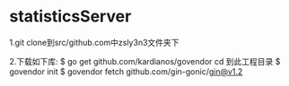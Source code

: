 # statisticsServer

1.git clone到src/github.com中zsly3n3文件夹下

2.下载如下库:  $ go get github.com/kardianos/govendor
cd 到此工程目录  $ govendor init  $ govendor fetch github.com/gin-gonic/gin@v1.2
